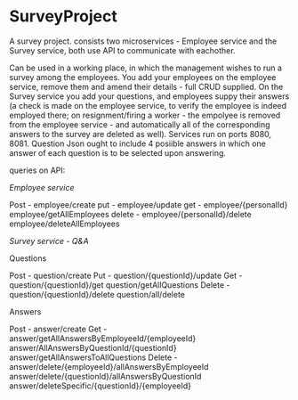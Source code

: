 # SurveyProject

A survey project. consists two microservices - Employee service and the Survey service, both use API to communicate with eachother.

Can be used in a working place, in which the management wishes to run a survey among the employees. 
You add your employees on the employee service, remove them and amend their details - full CRUD supplied.
On the Survey service you add your questions, and employees suppy their answers (a check is made on the employee service, to verify the employee is indeed 
employed there; on resignment/firing a worker - the empolyee is removed from the employee service - and automatically  all of the corresponding answers to the survey are deleted as well). 
Services run on ports 8080, 8081. Question Json ought to include 4 posiible answers in which one answer of each question is to be selected upon answering.

queries on API:

*Employee service*

  Post -    employee/create
  put -     employee/update
  get -     employee/{personalId}
            employee/getAllEmployees
  delete -  employee/{personalId}/delete
            employee/deleteAllEmployees
   
*Survey service - Q&A*

Questions 

  Post -   question/create
  Put -    question/{questionId}/update
  Get -    question/{questionId}/get
           question/getAllQuestions
  Delete - question/{questionId}/delete
           question/all/delete
 
Answers
 
  Post -   answer/create
  Get -    answer/getAllAnswersByEmployeeId/{employeeId}
           answer/AllAnswersByQuestionId/{questionId}
           answer/getAllAnswersToAllQuestions
  Delete - answer/delete/{employeeId}/allAnswersByEmployeeId
           answer/delete/{questionId}/allAnswersByQuestionId
           answer/deleteSpecific/{questionId}/{employeeId}
  
